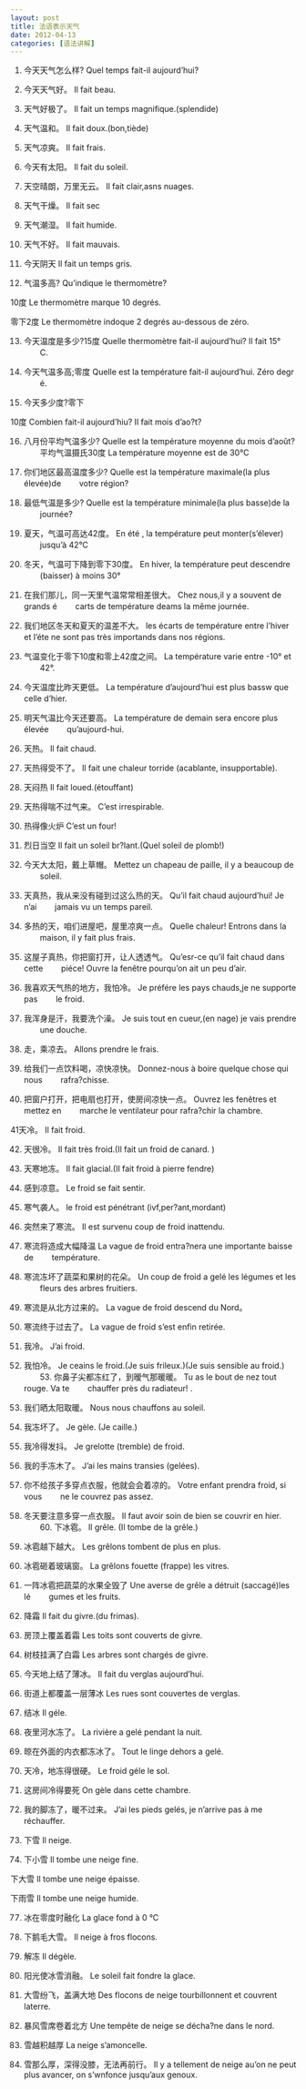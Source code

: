 ```yaml
---
layout: post
title: 法语表示天气
date: 2012-04-13
categories: [语法讲解]  
---
```


1. 今天天气怎么样? Quel temps fait-il aujourd’hui?

2. 今天天气好。 Il fait beau.

3. 天气好极了。 Il fait un temps magnifique.(splendide) 　　

4. 天气温和。 Il fait doux.(bon,tiède) 　　

5. 天气凉爽。 Il fait frais. 　　

6. 今天有太阳。 Il fait du soleil. 　　

7. 天空晴朗，万里无云。 Il fait clair,asns nuages. 　　

8. 天气干燥。 Il fait sec 　　

9. 天气潮湿。 Il fait humide. 　　

10. 天气不好。 Il fait mauvais. 　　

11. 今天阴天 Il fait un temps gris. 　　

12. 气温多高? Qu’indique le thermomètre? 　　

10度 Le thermomètre marque 10 degrés. 　　

零下2度 Le thermomètre indoque 2 degrés au-dessous de zéro. 　　

13. 今天温度是多少?15度 Quelle thermomètre fait-il aujourd’hui? Il fait 15° 　　C. 　　

14. 今天气温多高;零度 Quelle est la température fait-il aujourd’hui. Zéro degr 　　é. 　　

15. 今天多少度?零下

10度 Combien fait-il aujourd’hiu? Il fait mois d’ao?t? 　　

16. 八月份平均气温多少? Quelle est la température moyenne du mois d’août? 　　平均气温摄氏30度 La température moyenne est de 30°C 　　

17. 你们地区最高温度多少? Quelle est la température maximale(la plus élevée)de 　　votre région? 　　

18. 最低气温是多少? Quelle est la température minimale(la plus basse)de la 　　journée? 　　

19. 夏天，气温可高达42度。 En été , la température peut monter(s’élever) 　　jusqu’à 42°C 　　

20. 冬天，气温可下降到零下30度。 En hiver, la température peut descendre 　　(baisser) à moins 30° 　　

21. 在我们那儿，同一天里气温常常相差很大。 Chez nous,il y a souvent de grands é 　　carts de température deams la même journée. 　　

22. 我们地区冬天和夏天的温差不大。 les écarts de température entre l’hiver et l’éte ne sont pas très importands dans nos régions. 　　

23. 气温变化于零下10度和零上42度之间。 La température varie entre -10° et 　　42°. 　　

24. 今天温度比昨天更低。 La température d’aujourd’hui est plus bassw que celle d’hier. 　　

25. 明天气温比今天还要高。 La température de demain sera encore plus élevée 　　qu’aujourd-hui. 　　

26. 天热。 Il fait chaud. 　　

27. 天热得受不了。 Il fait une chaleur torride (acablante, insupportable). 　　

28. 天闷热 Il fait loued.(étouffant) 　　

29. 天热得喘不过气来。 C’est irrespirable. 　　

30. 热得像火炉 C’est un four! 　　

31. 烈日当空 Il fait un soleil br?lant.(Quel soleil de plomb!) 　　

32. 今天大太阳，戴上草帽。 Mettez un chapeau de paille, il y a beaucoup de 　　soleil. 　　

33. 天真热，我从来没有碰到过这么热的天。 Qu’il fait chaud aujourd’hui! Je n’ai 　　jamais vu un temps pareil. 　　

34. 多热的天，咱们进屋吧，屋里凉爽一点。 Quelle chaleur! Entrons dans la 　　maison, il y fait plus frais. 　　

35. 这屋子真热，你把窗打开，让人透透气。 Qu’esr-ce qu’il fait chaud dans cette 　　piéce! Ouvre la fenêtre pourqu’on ait un peu d’air. 　　

36. 我喜欢天气热的地方，我怕冷。 Je préfére les pays chauds,je ne supporte pas 　　le froid. 　　

37. 我浑身是汗，我要洗个澡。 Je suis tout en cueur,(en nage) je vais prendre 　　une douche. 　　

38. 走，乘凉去。 Allons prendre le frais. 　　

39. 给我们一点饮料喝，凉快凉快。 Donnez-nous à boire quelque chose qui nous 　　rafra?chisse. 　　

40. 把窗户打开，把电扇也打开，使房间凉快一点。 Ouvrez les fenêtres et mettez en 　　marche le ventilateur pour rafra?chir la chambre. 　　

41天冷。 Il fait froid. 　　

42. 天很冷。 Il fait très froid.(Il fait un froid de canard. ) 　　

43. 天寒地冻。 Il fait glacial.(Il fait froid à pierre fendre) 　　

44. 感到凉意。 Le froid se fait sentir. 　　

45. 寒气袭人。 le froid est pénétrant (ivf,per?ant,mordant) 　　

46. 突然来了寒流。 Il est survenu coup de froid inattendu. 　　

47. 寒流将造成大幅降温 La vague de froid entra?nera une importante baisse de 　　température. 　　

48. 寒流冻坏了蔬菜和果树的花朵。 Un coup de froid a gelé les légumes et les 　　fleurs des arbres fruitiers. 　　

49. 寒流是从北方过来的。 La vague de froid descend du Nord。

50. 寒流终于过去了。 La vague de froid s’est enfin retirée. 　　

51. 我冷。 J’ai froid. 　　

52. 我怕冷。 Je ceains le froid.(Je suis frileux.)(Je suis sensible au froid.) 　　53. 你鼻子尖都冻红了，到暧气那暖暖。 Tu as le bout de nez tout rouge. Va te 　　chauffer près du radiateur! . 　　

54. 我们晒太阳取暖。 Nous nous chauffons au soleil. 　　

55. 我冻坏了。 Je gèle. (Je caille.) 　　

56. 我冷得发抖。 Je grelotte (tremble) de froid. 　　

57. 我的手冻木了。 J’ai les mains transies (gelées). 　　

58. 你不给孩子多穿点衣服，他就会会着凉的。 Votre enfant prendra froid, si vous 　　ne le couvrez pas assez. 　　

59. 冬天要注意多穿一点衣服。 Il faut avoir soin de bien se couvrir en hier. 　　60. 下冰雹。 Il grêle. (Il tombe de la grêle.) 　　

61. 冰雹越下越大。 Les grêlons tombent de plus en plus. 　　

62. 冰雹砸着玻璃窗。 La grêlons fouette (frappe) les vitres. 　　

63. 一阵冰雹把蔬菜的水果全毁了 Une averse de grêle a détruit (saccagé)les lé 　　gumes et les fruits. 　　

64. 降霜 Il fait du givre.(du frimas). 　　

65. 房顶上覆盖着霜 Les toits sont couverts de givre. 　　

66. 树枝挂满了白霜 Les arbres sont chargés de givre. 　　

67. 今天地上结了薄冰。 Il fait du verglas aujourd’hui. 　　

68. 街道上都覆盖一层薄冰 Les rues sont couvertes de verglas. 　　

69. 结冰 Il géle. 　　

70. 夜里河水冻了。 La rivière a gelé pendant la nuit. 　　

71. 晾在外面的内衣都冻冰了。 Tout le linge dehors a gelé. 　　

72. 天冷，地冻得很硬。 Le froid géle le sol. 　　

73. 这房间冷得要死 On gèle dans cette chambre. 　　

74. 我的脚冻了，暖不过来。 J’ai les pieds gelés, je n’arrive pas à me réchauffer. 　　

75. 下雪 Il neige. 　　

76. 下小雪 Il tombe une neige fine. 　　

下大雪 Il tombe une neige épaisse. 　　

下雨雪 Il tombe une neige humide. 　　

77. 冰在零度时融化 La glace fond à 0 °C 　　

78. 下鹅毛大雪。 Il neige à fros flocons. 　　

79. 解冻 Il dégèle. 　　

80. 阳光使冰雪消融。 Le soleil fait fondre la glace. 　　

81. 大雪纷飞，盖满大地 Des flocons de neige tourbillonnent et couvrent laterre. 　　

82. 暴风雪席卷着北方 Une tempête de neige se décha?ne dans le nord. 　　

83. 雪越积越厚 La neige s’amoncelle. 　　

84. 雪那么厚，深得没膝，无法再前行。 Il y a tellement de neige au’on ne peut plus avancer, on s’wnfonce jusqu’aux genoux.
